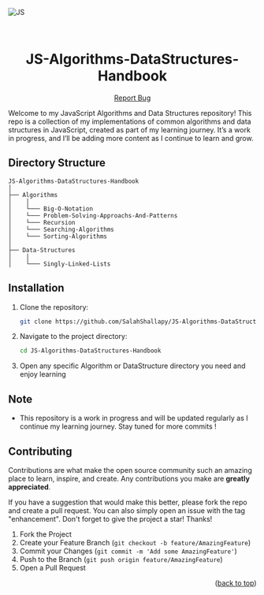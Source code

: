 <div id="top"></div>

![JS](https://img.shields.io/badge/JavaScript-F7DF1E?style=for-the-badge&logo=javascript&logoColor=black)

<!-- PROJECT LOGO -->
<br />
<div align="center">
  <h1 align="center">JS-Algorithms-DataStructures-Handbook</h1>

  <p align="center">
    <a href="https://github.com/SalahShallapy/JS-Algorithms-DataStructures-Handbook/issues">Report Bug</a>
  </p>
</div>

Welcome to my JavaScript Algorithms and Data Structures repository! This repo is a collection of my implementations of common algorithms and data structures in JavaScript, created as part of my learning journey. It’s a work in progress, and I’ll be adding more content as I continue to learn and grow.

## Directory Structure

```
JS-Algorithms-DataStructures-Handbook
│
├── Algorithms
│    │
│    └─── Big-O-Notation
│    └─── Problem-Solving-Approachs-And-Patterns
│    └─── Recursion
│    └─── Searching-Algorithms
│    └─── Sorting-Algorithms
│
├── Data-Structures
│    │
│    └─── Singly-Linked-Lists
```

## Installation

1. Clone the repository:
   ```bash
   git clone https://github.com/SalahShallapy/JS-Algorithms-DataStructures-Handbook.git
   ```
2. Navigate to the project directory:
   ```bash
   cd JS-Algorithms-DataStructures-Handbook
   ```
3. Open any specific Algorithm or DataStructure directory you need and enjoy learning

## Note

- This repository is a work in progress and will be updated regularly as I continue my learning journey. Stay tuned for more commits !

## Contributing

Contributions are what make the open source community such an amazing place to learn, inspire, and create. Any contributions you make are **greatly appreciated**.

If you have a suggestion that would make this better, please fork the repo and create a pull request. You can also simply open an issue with the tag "enhancement".
Don't forget to give the project a star! Thanks!

1. Fork the Project
2. Create your Feature Branch (`git checkout -b feature/AmazingFeature`)
3. Commit your Changes (`git commit -m 'Add some AmazingFeature'`)
4. Push to the Branch (`git push origin feature/AmazingFeature`)
5. Open a Pull Request

<p align="right">(<a href="#top">back to top</a>)</p>
